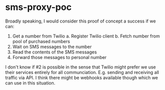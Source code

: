 # sms-proxy-poc

Broadly speaking, I would consider this proof of concept a success if we can:

1. Get a number from Twilio
  a. Register Twilio client
  b. Fetch number from pool of purchased numbers
2. Wait on SMS messages to the number
3. Read the contents of the SMS messages
4. Forward those messages to personal number

I don't know if #2 is possible in the sense that Twilio might prefer we use their services entirely for all communciation. E.g. sending and receiving all traffic via API. I think there might be webhooks available though which we can use in this situation.
